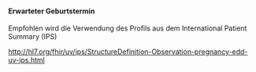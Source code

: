 #### Erwarteter Geburtstermin


Empfohlen wird die Verwendung des Profils aus dem International Patient Summary (IPS)

http://hl7.org/fhir/uv/ips/StructureDefinition-Observation-pregnancy-edd-uv-ips.html
